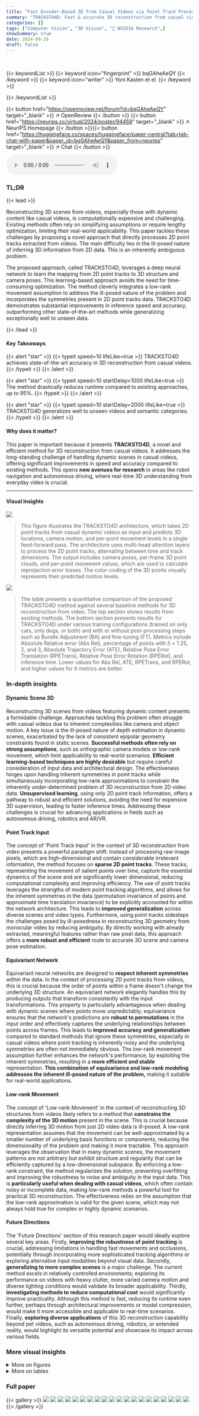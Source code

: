 ```yaml
---
title: "Fast Encoder-Based 3D from Casual Videos via Point Track Processing"
summary: "TRACKSTO4D: Fast & accurate 3D reconstruction from casual videos using 2D point tracks, drastically reducing runtime by up to 95% while matching state-of-the-art accuracy."
categories: []
tags: ["Computer Vision", "3D Vision", "🏢 NVIDIA Research",]
showSummary: true
date: 2024-09-26
draft: false
---
```


<br>

{{< keywordList >}}
{{< keyword icon="fingerprint" >}} bqGAheAeQY {{< /keyword >}}
{{< keyword icon="writer" >}} Yoni Kasten et el. {{< /keyword >}}
 
{{< /keywordList >}}

{{< button href="https://openreview.net/forum?id=bqGAheAeQY" target="_blank" >}}
↗ OpenReview
{{< /button >}}
{{< button href="https://neurips.cc/virtual/2024/poster/94459" target="_blank" >}}
↗ NeurIPS Homepage
{{< /button >}}{{< button href="https://huggingface.co/spaces/huggingface/paper-central?tab=tab-chat-with-paper&paper_id=bqGAheAeQY&paper_from=neurips" target="_blank" >}}
↗ Chat
{{< /button >}}



<audio controls>
    <source src="https://ai-paper-reviewer.com/bqGAheAeQY/podcast.wav" type="audio/wav">
    Your browser does not support the audio element.
</audio>


### TL;DR


{{< lead >}}

Reconstructing 3D scenes from videos, especially those with dynamic content like casual videos, is computationally expensive and challenging.  Existing methods often rely on simplifying assumptions or require lengthy optimization, limiting their real-world applicability. This paper tackles these challenges by proposing a novel approach that directly processes 2D point tracks extracted from videos. The main difficulty lies in the ill-posed nature of inferring 3D information from 2D data.  This is an inherently ambiguous problem. 

The proposed approach, called TRACKSTO4D, leverages a deep neural network to learn the mapping from 2D point tracks to 3D structure and camera poses. This learning-based approach avoids the need for time-consuming optimization.  The method cleverly integrates a low-rank movement assumption to address the ill-posed nature of the problem and incorporates the symmetries present in 2D point tracks data.  TRACKSTO4D demonstrates substantial improvements in inference speed and accuracy, outperforming other state-of-the-art methods while generalizing exceptionally well to unseen data.

{{< /lead >}}


#### Key Takeaways

{{< alert "star" >}}
{{< typeit speed=10 lifeLike=true >}} TRACKSTO4D achieves state-of-the-art accuracy in 3D reconstruction from casual videos. {{< /typeit >}}
{{< /alert >}}

{{< alert "star" >}}
{{< typeit speed=10 startDelay=1000 lifeLike=true >}} The method drastically reduces runtime compared to existing approaches, up to 95%. {{< /typeit >}}
{{< /alert >}}

{{< alert "star" >}}
{{< typeit speed=10 startDelay=2000 lifeLike=true >}} TRACKSTO4D generalizes well to unseen videos and semantic categories. {{< /typeit >}}
{{< /alert >}}

#### Why does it matter?
This paper is important because it presents **TRACKSTO4D**, a novel and efficient method for 3D reconstruction from casual videos.  It addresses the long-standing challenge of handling dynamic scenes in casual videos, offering significant improvements in speed and accuracy compared to existing methods. This opens **new avenues for research** in areas like robot navigation and autonomous driving, where real-time 3D understanding from everyday video is crucial.

------
#### Visual Insights



![](https://ai-paper-reviewer.com/bqGAheAeQY/figures_1_1.jpg)

> This figure illustrates the TRACKSTO4D architecture, which takes 2D point tracks from casual dynamic videos as input and predicts 3D locations, camera motion, and per-point movement levels in a single feed-forward pass. The architecture uses multi-head attention layers to process the 2D point tracks, alternating between time and track dimensions. The output includes camera poses, per-frame 3D point clouds, and per-point movement values, which are used to calculate reprojection error losses.  The color-coding of the 3D points visually represents their predicted motion levels.





![](https://ai-paper-reviewer.com/bqGAheAeQY/tables_6_1.jpg)

> The table presents a quantitative comparison of the proposed TRACKSTO4D method against several baseline methods for 3D reconstruction from video.  The top section shows results from existing methods. The bottom section presents results for TRACKSTO4D under various training configurations (trained on only cats, only dogs, or both) and with or without post-processing steps such as Bundle Adjustment (BA) and fine-tuning (FT).  Metrics include Absolute Relative error (Abs Rel),  percentage of points with δ < 1.25, 2, and 3, Absolute Trajectory Error (ATE), Relative Pose Error Translation (RPETrans), Relative Pose Error Rotation (RPERot), and inference time. Lower values for Abs Rel, ATE, RPETrans, and RPERot, and higher values for δ metrics are better.





### In-depth insights


#### Dynamic Scene 3D
Reconstructing 3D scenes from videos featuring dynamic content presents a formidable challenge.  Approaches tackling this problem often struggle with casual videos due to inherent complexities like camera and object motion.  A key issue is the ill-posed nature of depth estimation in dynamic scenes, exacerbated by the lack of consistent epipolar geometry constraints found in static scenes.  **Successful methods often rely on strong assumptions**, such as orthographic camera models or low-rank movement, which limit applicability to real-world scenarios.  **Efficient learning-based techniques are highly desirable** but require careful consideration of input data and architectural design.  The effectiveness hinges upon handling inherent symmetries in point tracks while simultaneously incorporating low-rank approximations to constrain the inherently under-determined problem of 3D reconstruction from 2D video data.  **Unsupervised learning**, using only 2D point track information, offers a pathway to robust and efficient solutions, avoiding the need for expensive 3D supervision, leading to faster inference times.  Addressing these challenges is crucial for advancing applications in fields such as autonomous driving, robotics and AR/VR.

#### Point Track Input
The concept of 'Point Track Input' in the context of 3D reconstruction from video presents a powerful paradigm shift.  Instead of processing raw image pixels, which are high-dimensional and contain considerable irrelevant information, the method focuses on **sparse 2D point tracks**.  These tracks, representing the movement of salient points over time, capture the essential dynamics of the scene and are significantly lower dimensional, reducing computational complexity and improving efficiency. The use of point tracks leverages the strengths of modern point tracking algorithms, and allows for the inherent symmetries in the data (permutation invariance of points and approximate time translation invariance) to be explicitly accounted for within the network architecture. This leads to **improved generalization** across diverse scenes and video types.  Furthermore, using point tracks sidesteps the challenges posed by ill-posedness in reconstructing 3D geometry from monocular video by reducing ambiguity. By directly working with already extracted, meaningful features rather than raw pixel data, this approach offers a **more robust and efficient** route to accurate 3D scene and camera pose estimation.

#### Equivariant Network
Equivariant neural networks are designed to **respect inherent symmetries** within the data.  In the context of processing 2D point tracks from videos, this is crucial because the order of points within a frame doesn't change the underlying 3D structure.  An equivariant network elegantly handles this by producing outputs that transform consistently with the input transformations.  This property is particularly advantageous when dealing with dynamic scenes where points move unpredictably; equivariance ensures that the network's predictions are **robust to permutations** in the input order and effectively captures the underlying relationships between points across frames.  This leads to **improved accuracy and generalization** compared to standard methods that ignore these symmetries, especially in casual videos where point tracking is inherently noisy and the underlying symmetries are often not immediately obvious.  The low-rank movement assumption further enhances the network's performance, by exploiting the inherent symmetries, resulting in a **more efficient and stable** representation. **This combination of equivariance and low-rank modeling addresses the inherent ill-posed nature of the problem,** making it suitable for real-world applications.

#### Low-rank Movement
The concept of 'Low-rank Movement' in the context of reconstructing 3D structures from videos likely refers to a method that **constrains the complexity of the 3D motion** present in the scene.  This is crucial because directly inferring 3D motion from just 2D video data is ill-posed.  A low-rank representation assumes that the movement can be well-approximated by a smaller number of underlying basis functions or components, reducing the dimensionality of the problem and making it more tractable. This approach leverages the observation that in many dynamic scenes, the movement patterns are not arbitrary but exhibit structure and regularity that can be efficiently captured by a low-dimensional subspace. By enforcing a low-rank constraint, the method regularizes the solution, preventing overfitting and improving the robustness to noise and ambiguity in the input data.  This is **particularly useful when dealing with casual videos**, which often contain noisy or incomplete data, making low-rank methods a powerful tool for practical 3D reconstruction.  The effectiveness relies on the assumption that the low-rank approximation is valid for the given scene, which may not always hold true for complex or highly dynamic scenarios.

#### Future Directions
The 'Future Directions' section of this research paper would ideally explore several key areas.  Firstly, **improving the robustness of point tracking** is crucial, addressing limitations in handling fast movements and occlusions, potentially through incorporating more sophisticated tracking algorithms or exploring alternative input modalities beyond visual data.  Secondly, **generalizing to more complex scenes** is a major challenge. The current method excels in relatively controlled environments; exploring its performance on videos with heavy clutter, more varied camera motion and diverse lighting conditions would validate its broader applicability. Thirdly, **investigating methods to reduce computational cost** would significantly improve practicality.  Although this method is fast, reducing its runtime even further, perhaps through architectural improvements or model compression, would make it more accessible and applicable to real-time scenarios. Finally, **exploring diverse applications** of this 3D reconstruction capability beyond pet videos, such as autonomous driving, robotics, or extended reality, would highlight its versatile potential and showcase its impact across various fields.


### More visual insights

<details>
<summary>More on figures
</summary>


![](https://ai-paper-reviewer.com/bqGAheAeQY/figures_3_1.jpg)

> This figure illustrates the symmetries present in the input data (point track tensors) for the TRACKSTO4D model.  The vertical axis represents frames in a video sequence, exhibiting temporal or time translation symmetry.  The horizontal axis represents points being tracked across the frames, exhibiting permutation symmetry, meaning the order of points does not affect the underlying relationships. These symmetries are central to the design of the TRACKSTO4D architecture, which is designed to process these inputs in an equivariant way, preserving these symmetries in the processing and improving generalization capabilities.


![](https://ai-paper-reviewer.com/bqGAheAeQY/figures_8_1.jpg)

> This figure illustrates the TRACKSTO4D architecture and workflow.  The input is a set of 2D point tracks from a video.  The network uses multi-head attention to process these tracks and predict 3D point cloud locations and camera poses in a single feedforward pass.  The output is visualized with the 3D points color-coded according to their predicted movement levels (red for high motion, purple for low motion).  The reprojection error is calculated by comparing the projected 3D points back onto the 2D frames with the original 2D tracks.


![](https://ai-paper-reviewer.com/bqGAheAeQY/figures_8_2.jpg)

> This figure illustrates the TRACKSTO4D architecture and its workflow.  The input is a set of 2D point tracks extracted from a video. The architecture uses multi-head attention to process the tracks, alternating between time and track dimensions. The output is the reconstructed 3D point cloud, camera poses, and per-point movement levels. The colors of the 3D points represent their motion levels (red for high motion, purple for low). The reprojection error is calculated to evaluate the accuracy of the reconstruction.


</details>




<details>
<summary>More on tables
</summary>


![](https://ai-paper-reviewer.com/bqGAheAeQY/tables_6_2.jpg)
> This table presents the quantitative results of TRACKSTO4D on videos from the Nvidia Dynamic Scenes Dataset [62], which are different from the training data (Common Pets Dataset [44]).  It compares the performance of TRACKSTO4D against several baselines using metrics such as Absolute Relative error, percentage of points with depth error less than 1.25, 1.25^2, and 1.25^3 times the ground truth depth, Absolute Translation Error (ATE), Relative Pose Error (Translation and Rotation), and inference time. Different training configurations of TRACKSTO4D (trained on cats, dogs, or both) are evaluated, along with optional Bundle Adjustment and Fine-tuning.

![](https://ai-paper-reviewer.com/bqGAheAeQY/tables_7_1.jpg)
> This ablation study analyzes the impact of different components of the proposed TRACKSTO4D model on its performance.  It systematically removes or modifies parts of the architecture (e.g., using different attention mechanisms, removing specific loss terms, altering the number of basis elements) and evaluates the resulting effect on key metrics such as Absolute Relative Error (Abs Rel), percentage of points with depth error less than 1.25, 1.25^2, 1.25^3, reprojection error, absolute trajectory error (ATE), relative pose translation and rotation error (RPE Trans, RPE Rot). This allows researchers to understand the contribution of each component and to identify the most crucial parts of the model's design.

![](https://ai-paper-reviewer.com/bqGAheAeQY/tables_16_1.jpg)
> This table presents an ablation study on the robustness of the proposed method to noisy and incomplete point track data.  It shows the effect of adding Gaussian noise, replacing tracks with outliers, and simulating occlusions on the accuracy of the method. The results demonstrate that the model is robust to a significant level of noise and missing data.

![](https://ai-paper-reviewer.com/bqGAheAeQY/tables_16_2.jpg)
> This table compares the performance of the proposed method using point tracks from two different tracking methods: CoTracker and TAPIR.  It shows that the method is robust to the choice of tracking method, and that performance improves further with fine-tuning.

![](https://ai-paper-reviewer.com/bqGAheAeQY/tables_17_1.jpg)
> This table presents a quantitative comparison of different methods for 3D reconstruction and camera pose estimation using casual videos of cats and dogs.  The top section shows results from baseline methods, while the bottom section details the performance of the proposed TRACKSTO4D method under various configurations.  Different training configurations are compared, including training only on cats (C), only on dogs (D), or on both (CD).  Post-processing techniques such as Bundle Adjustment (BA) and fine-tuning (FT) are also evaluated.

![](https://ai-paper-reviewer.com/bqGAheAeQY/tables_17_2.jpg)
> This table compares the depth accuracy of the proposed method (TRACKSTO4D) with the Marigold method on the pet test set.  It shows metrics such as Absolute Relative error, percentage of points with depth error less than 1.25, 1.25^2, and 1.25^3.  The results demonstrate that TRACKSTO4D achieves significantly higher depth accuracy compared to Marigold.

![](https://ai-paper-reviewer.com/bqGAheAeQY/tables_18_1.jpg)
> This table shows the effect of reducing the number of point tracks used as input to the model at inference time.  The experiment was run using the model trained on the 'cat' category.  It shows the camera pose accuracy (ATE, RPE Trans, RPE Rot) and inference time for different grid sizes (number of points).  Inference time excludes the point track extraction time, which is noted separately in parentheses.

![](https://ai-paper-reviewer.com/bqGAheAeQY/tables_18_2.jpg)
> This table presents a comparison of different methods for 3D reconstruction and camera pose estimation from casual videos of pets. The top section shows baseline methods' results, while the bottom section presents the results obtained by the proposed TRACKSTO4D method using various configurations (training only on cats, only on dogs, or on both; with or without Bundle Adjustment and fine-tuning).  The metrics used are Absolute Relative Error (Abs Rel), percentage of points with depth error less than a given threshold (δ < 1.25, δ < 1.25², δ < 1.25³), and camera pose errors (ATE, RPETrans, RPERot).  The table also includes the inference time.

![](https://ai-paper-reviewer.com/bqGAheAeQY/tables_19_1.jpg)
> This table presents a comparison of the TRACKSTO4D model's performance against several baseline methods on a pet video dataset.  The top section shows results from existing methods for structure and/or camera estimation. The bottom section details the TRACKSTO4D results under different configurations (training only on cats, dogs, or both; with or without bundle adjustment post-processing; and with or without fine-tuning).  Metrics include absolute relative error, delta thresholds, average translational error, and reprojection error.

![](https://ai-paper-reviewer.com/bqGAheAeQY/tables_20_1.jpg)
> This table presents a quantitative comparison of the proposed TRACKSTO4D method against several baseline methods for 3D structure and camera pose estimation on a dataset of casual pet videos.  The top section shows results from baseline methods, while the bottom section details the performance of TRACKSTO4D under various configurations (training only on cats, dogs, or both; with and without bundle adjustment and fine-tuning). The metrics used for comparison include Absolute Relative error, percentage of points with depth error less than a certain threshold (δ < 1.25, δ < 1.25^2, δ < 1.25^3), and others.

![](https://ai-paper-reviewer.com/bqGAheAeQY/tables_21_1.jpg)
> This table presents a quantitative comparison of the proposed TRACKSTO4D method against several baseline methods for 3D structure and camera pose estimation.  The top section shows results from existing methods. The bottom section shows results for TRACKSTO4D under various configurations, indicating whether training data included cats, dogs, or both; whether Bundle Adjustment (BA) or fine-tuning (FT) post-processing was applied.  Metrics include Absolute Relative error (Abs Rel), percentage of points with less than a certain depth error (δ), Average Translation Error (ATE), and Relative Pose Errors (RPE).  Lower values for Abs Rel and ATE are better, while higher values for δ are better.

![](https://ai-paper-reviewer.com/bqGAheAeQY/tables_21_2.jpg)
> This table presents a quantitative comparison of different methods for 3D structure and camera pose estimation using casual pet videos. The top section shows baseline methods' performance metrics, while the bottom section displays the proposed TRACKSTO4D method's performance under various configurations (training on cats only, dogs only, or both; with or without bundle adjustment; and with or without fine-tuning).  Metrics include Absolute Relative error (Abs Rel), percentage of points with depth error less than 1.25, 2.5, and 3 times the ground truth depth (δ<1.25, δ<2.5, δ<3), Average Translation Error (ATE), Relative Pose Error Translation (RPETrans), and Relative Pose Error Rotation (RPERot).  Inference Time is also reported.

![](https://ai-paper-reviewer.com/bqGAheAeQY/tables_22_1.jpg)
> This table presents a comparison of the proposed TRACKSTO4D model against several baseline methods for 3D structure and camera pose estimation using casual videos of cats and dogs.  The top section shows baseline results, while the bottom section presents results for TRACKSTO4D under various configurations, including training on cats only, dogs only, or both, and with or without post-processing steps such as bundle adjustment (BA) and fine-tuning (FT).  Metrics include Absolute Relative error, percentage of points with depth error less than 1.25, ATE, and RPE.

![](https://ai-paper-reviewer.com/bqGAheAeQY/tables_22_2.jpg)
> This table presents the quantitative results of the TRACKSTO4D model on videos from the Nvidia Dynamic Scenes Dataset [62], which are outside the training data distribution (out-of-domain).  The metrics used are identical to those in Table 1 (Abs Rel, δ<1.25, ATE, RPETrans, RPERot, Time). The table shows how well the model generalizes to unseen video categories.

![](https://ai-paper-reviewer.com/bqGAheAeQY/tables_23_1.jpg)
> This table presents the quantitative results of TRACKSTO4D on videos from the Nvidia Dynamic Scenes Dataset [62], which contains dynamic scenes with various motion profiles and object types.  The results demonstrate the generalization capability of TRACKSTO4D to unseen data, comparing metrics (Absolute Relative error, etc.) against baseline methods. The structure of this table is identical to Table 1.

</details>




### Full paper

{{< gallery >}}
<img src="https://ai-paper-reviewer.com/bqGAheAeQY/1.png" class="grid-w50 md:grid-w33 xl:grid-w25" />
<img src="https://ai-paper-reviewer.com/bqGAheAeQY/2.png" class="grid-w50 md:grid-w33 xl:grid-w25" />
<img src="https://ai-paper-reviewer.com/bqGAheAeQY/3.png" class="grid-w50 md:grid-w33 xl:grid-w25" />
<img src="https://ai-paper-reviewer.com/bqGAheAeQY/4.png" class="grid-w50 md:grid-w33 xl:grid-w25" />
<img src="https://ai-paper-reviewer.com/bqGAheAeQY/5.png" class="grid-w50 md:grid-w33 xl:grid-w25" />
<img src="https://ai-paper-reviewer.com/bqGAheAeQY/6.png" class="grid-w50 md:grid-w33 xl:grid-w25" />
<img src="https://ai-paper-reviewer.com/bqGAheAeQY/7.png" class="grid-w50 md:grid-w33 xl:grid-w25" />
<img src="https://ai-paper-reviewer.com/bqGAheAeQY/8.png" class="grid-w50 md:grid-w33 xl:grid-w25" />
<img src="https://ai-paper-reviewer.com/bqGAheAeQY/9.png" class="grid-w50 md:grid-w33 xl:grid-w25" />
<img src="https://ai-paper-reviewer.com/bqGAheAeQY/10.png" class="grid-w50 md:grid-w33 xl:grid-w25" />
<img src="https://ai-paper-reviewer.com/bqGAheAeQY/11.png" class="grid-w50 md:grid-w33 xl:grid-w25" />
<img src="https://ai-paper-reviewer.com/bqGAheAeQY/12.png" class="grid-w50 md:grid-w33 xl:grid-w25" />
<img src="https://ai-paper-reviewer.com/bqGAheAeQY/13.png" class="grid-w50 md:grid-w33 xl:grid-w25" />
<img src="https://ai-paper-reviewer.com/bqGAheAeQY/14.png" class="grid-w50 md:grid-w33 xl:grid-w25" />
<img src="https://ai-paper-reviewer.com/bqGAheAeQY/15.png" class="grid-w50 md:grid-w33 xl:grid-w25" />
<img src="https://ai-paper-reviewer.com/bqGAheAeQY/16.png" class="grid-w50 md:grid-w33 xl:grid-w25" />
<img src="https://ai-paper-reviewer.com/bqGAheAeQY/17.png" class="grid-w50 md:grid-w33 xl:grid-w25" />
<img src="https://ai-paper-reviewer.com/bqGAheAeQY/18.png" class="grid-w50 md:grid-w33 xl:grid-w25" />
<img src="https://ai-paper-reviewer.com/bqGAheAeQY/19.png" class="grid-w50 md:grid-w33 xl:grid-w25" />
<img src="https://ai-paper-reviewer.com/bqGAheAeQY/20.png" class="grid-w50 md:grid-w33 xl:grid-w25" />
{{< /gallery >}}